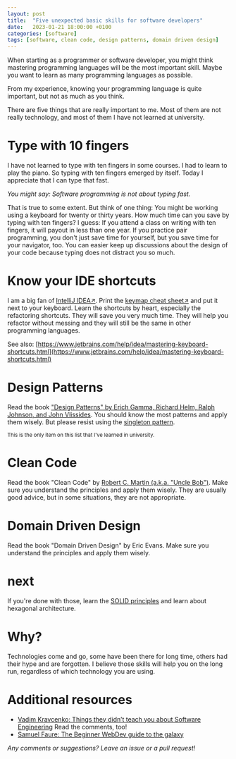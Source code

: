 ```yaml
---
layout: post
title:  "Five unexpected basic skills for software developers"
date:   2023-01-21 18:00:00 +0100
categories: [software]
tags: [software, clean code, design patterns, domain driven design]
---
```



<!-- ![database](/assets/database-schema.png) -->

<!-- <small>Image by [mcmurryjulie&#8599;](https://pixabay.com/images/id-1895779/)</small> -->

When starting as a programmer or software developer, you might think mastering programming languages will be the most important skill.
Maybe you want to learn as many programming languages as possible.

From my experience, knowing your programming language is quite important, but not as much as you think.

There are five things that are really important to me. Most of them are not really technology, and most of them I have not learned at university.

# Type with 10 fingers

I have not learned to type with ten fingers in some courses.
I had to learn to play the piano. So typing with ten fingers emerged by itself.
Today I appreciate that I can type that fast.

*You might say: Software programming is not about typing fast.*

That is true to some extent. But think of one thing: You might be working using a keyboard for twenty or thirty years. How much time can you save by typing with ten fingers?
I guess: If you attend a class on writing with ten fingers, it will payout in less than one year.
If you practice pair programming, you don't just save time for yourself, but you save time for your navigator, too.
You can easier keep up discussions about the design of your code because typing does not distract you so much.

# Know your IDE shortcuts

I am a big fan of [IntelliJ IDEA&#8599;](https://www.jetbrains.com/idea/).
Print the [keymap cheat sheet&#8599;](https://resources.jetbrains.com/storage/products/intellij-idea/docs/IntelliJIDEA_ReferenceCard.pdf) and put it next to your keyboard.
Learn the shortcuts by heart, especially the refactoring shortcuts. They will save you very much time. They will help you refactor without messing and they will still be the same in other programming languages.


See also: [https://www.jetbrains.com/help/idea/mastering-keyboard-shortcuts.html](https://www.jetbrains.com/help/idea/mastering-keyboard-shortcuts.html)

# Design Patterns

Read the book ["Design Patterns" by Erich Gamma, Richard Helm, Ralph Johnson, and John Vlissides](https://en.wikipedia.org/wiki/Design_Patterns).
You should know the most patterns and apply them wisely. But please resist using the [singleton pattern](https://en.wikipedia.org/wiki/Singleton_pattern). 

<small>This is the only item on this list that I've learned in university.</small>

# Clean Code

Read the book "Clean Code" by [Robert C. Martin (a.k.a. "Uncle Bob")](https://en.wikipedia.org/wiki/Robert_C._Martin).
Make sure you understand the principles and apply them wisely. They are usually good advice, but in some situations, they are not appropriate.

# Domain Driven Design
Read the book "Domain Driven Design" by Eric Evans. Make sure you understand the principles and apply them wisely.

# next
If you're done with those, learn the [SOLID principles](https://en.wikipedia.org/wiki/SOLID)
and learn about hexagonal architecture.

# Why?

Technologies come and go, some have been there for long time, others had their hype and are forgotten.
I believe those skills will help you on the long run, regardless of which technology you are using.

# Additional resources

* [Vadim Kravcenko: Things they didn’t teach you about Software Engineering](https://vadimkravcenko.com/shorts/things-they-didnt-teach-you/) Read the comments, too!
* [Samuel Faure: The Beginner WebDev guide to the galaxy](https://suchdevblog.com/resources/BeginnersResources.html)

*Any comments or suggestions? Leave an issue or a pull request!*